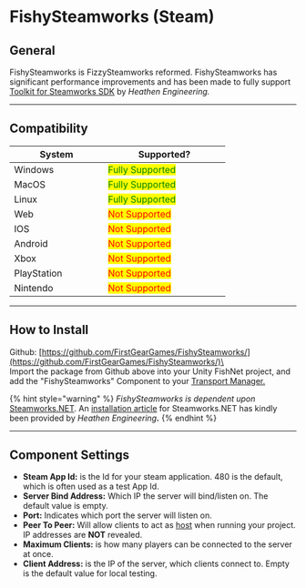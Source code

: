 # FishySteamworks (Steam)

## General

FishySteamworks is FizzySteamworks reformed. FishySteamworks has significant performance improvements and has been made to fully support [Toolkit for Steamworks SDK](https://kb.heathen.group/toolkit-for-steamworks-sdk/steamworks) by _Heathen Engineering._

***

## Compatibility <a href="#server-and-host" id="server-and-host"></a>

<table data-full-width="false"><thead><tr><th width="149">System</th><th width="198">Supported?</th></tr></thead><tbody><tr><td>Windows</td><td><mark style="color:green;">Fully Supported</mark></td></tr><tr><td>MacOS</td><td><mark style="color:green;">Fully Supported</mark></td></tr><tr><td>Linux</td><td><mark style="color:green;">Fully Supported</mark></td></tr><tr><td>Web</td><td><mark style="color:red;">Not Supported</mark></td></tr><tr><td>IOS</td><td><mark style="color:red;">Not Supported</mark></td></tr><tr><td>Android</td><td><mark style="color:red;">Not Supported</mark></td></tr><tr><td>Xbox</td><td><mark style="color:red;">Not Supported</mark></td></tr><tr><td>PlayStation</td><td><mark style="color:red;">Not Supported</mark></td></tr><tr><td>Nintendo</td><td><mark style="color:red;">Not Supported</mark></td></tr></tbody></table>

***

## How to Install

Github: [https://github.com/FirstGearGames/FishySteamworks/](https://github.com/FirstGearGames/FishySteamworks/)\
\
Import the package from Github above into your Unity FishNet project, and add the "FishySteamworks" Component to your [Transport Manager.](../components/managers/transportmanager/)

{% hint style="warning" %}
_FishySteamworks is dependent upon_ [Steamworks.NET](https://steamworks.github.io/). An [installation article](https://kb.heathenengineering.com/assets/steamworks/installation) for Steamworks.NET has kindly been provided by _Heathen Engineerin&#x67;**.**_
{% endhint %}

***

## Component Settings <a href="#server-and-host" id="server-and-host"></a>

* **Steam App Id:** is the Id for your steam application. 480 is the default, which is often used as a test App Id.
* **Server Bind Address:** Which IP the server will bind/listen on. The default value is empty.
* **Port:** Indicates which port the server will listen on.
* **Peer To Peer:** Will allow clients to act as [host](../../guides/high-level-overview/terminology/server-client-host.md#server-and-host-2) when running your project. IP addresses are **NOT** revealed.
* **Maximum Clients:** is how many players can be connected to the server at once.
* **Client Address:** is the IP of the server, which clients connect to. Empty is the default value for local testing.
